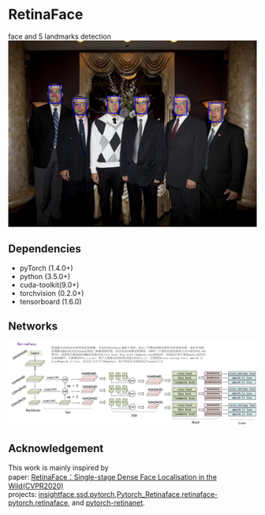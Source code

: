 # RetinaFace
face and 5 landmarks detection  
![example](test/prediction/img/examples_results/16_Award_Ceremony_Awards_Ceremony_16_85.jpg) 
## Dependencies
+ pyTorch (1.4.0+)
+ python (3.5.0+)
+ cuda-toolkit(9.0+)
+ torchvision (0.2.0+)
+ tensorboard (1.6.0)

## Networks
![retina](./flow/retinaface.png) 

## Acknowledgement
This work is mainly inspired by  
paper: [RetinaFace：Single-stage Dense Face Localisation in the Wild(CVPR2020)](https://openaccess.thecvf.com/content_CVPR_2020/papers/Deng_RetinaFace_Single-Shot_Multi-Level_Face_Localisation_in_the_Wild_CVPR_2020_paper.pdf)  
projects: [insightface](https://github.com/deepinsight/insightface),[ssd.pytorch](https://github.com/amdegroot/ssd.pytorch),[Pytorch_Retinaface](https://github.com/biubug6/Pytorch_Retinaface),[retinaface-pytorch](https://github.com/bubbliiiing/retinaface-pytorch),[retinaface](https://github.com/serengil/retinaface), 
and [pytorch-retinanet](https://github.com/yhenon/pytorch-retinanet).
